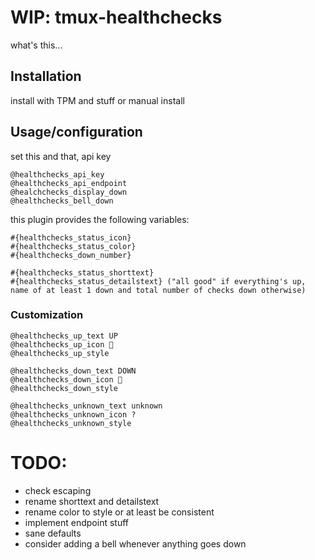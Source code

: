 # WIP: tmux-healthchecks
what's this...
## Installation
install with TPM and stuff
or
manual install
## Usage/configuration
set this and that, api key
```
@healthchecks_api_key
@healthchecks_api_endpoint
@healchchecks_display_down
@healthchecks_bell_down
```
this plugin provides the following variables:
```
#{healthchecks_status_icon}
#{healthchecks_status_color}
#{healthchecks_down_number}

#{healthchecks_status_shorttext}
#{healthchecks_status_detailstext} ("all good" if everything's up, name of at least 1 down and total number of checks down otherwise)
```


### Customization
```
@healthchecks_up_text UP
@healthchecks_up_icon 󰗶
@healthchecks_up_style

@healthchecks_down_text DOWN
@healthchecks_down_icon 
@healthchecks_down_style

@healthchecks_unknown_text unknown
@healthchecks_unknown_icon ?
@healthchecks_unknown_style
```

# TODO:
- check escaping
- rename shorttext and detailstext
- rename color to style or at least be consistent
- implement endpoint stuff
- sane defaults
- consider adding a bell whenever anything goes down

